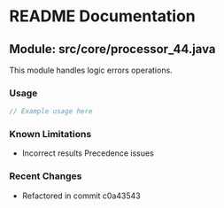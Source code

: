 # README Documentation

## Module: src/core/processor_44.java

This module handles logic errors operations.

### Usage

```javascript
// Example usage here
```

### Known Limitations

- Incorrect results Precedence issues

### Recent Changes

- Refactored in commit c0a43543
